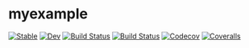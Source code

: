 # myexample

[![Stable](https://img.shields.io/badge/docs-stable-blue.svg)](https://sumidu.github.io/myexample.jl/stable)
[![Dev](https://img.shields.io/badge/docs-dev-blue.svg)](https://sumidu.github.io/myexample.jl/dev)
[![Build Status](https://travis-ci.com/sumidu/myexample.jl.svg?branch=master)](https://travis-ci.com/sumidu/myexample.jl)
[![Build Status](https://ci.appveyor.com/api/projects/status/github/sumidu/myexample.jl?svg=true)](https://ci.appveyor.com/project/sumidu/myexample-jl)
[![Codecov](https://codecov.io/gh/sumidu/myexample.jl/branch/master/graph/badge.svg)](https://codecov.io/gh/sumidu/myexample.jl)
[![Coveralls](https://coveralls.io/repos/github/sumidu/myexample.jl/badge.svg?branch=master)](https://coveralls.io/github/sumidu/myexample.jl?branch=master)
